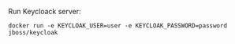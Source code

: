 Run Keycloack server:

```shell script
docker run -e KEYCLOAK_USER=user -e KEYCLOAK_PASSWORD=password jboss/keycloak
```